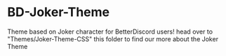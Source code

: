 # BD-Joker-Theme
Theme based on Joker character for BetterDiscord users! head over to "Themes/Joker-Theme-CSS" this folder to find our more about the Joker Theme
